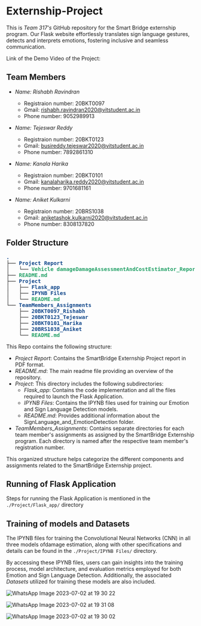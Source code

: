 # Externship-Project
This is *Team 317's* GitHub repository for the Smart Bridge externship program. Our Flask website effortlessly translates sign language gestures, detects and interprets emotions, fostering inclusive and seamless communication. 

Link of the Demo Video of the Project: 

## Team Members

* *Name: Rishabh Ravindran*
  * Registraion number: 20BKT0097
  * Gmail: rishabh.ravindran2020@vitstudent.ac.in
  * Phone number: 9052989913

* *Name: Tejeswar Reddy*
  * Registraion number: 20BKT0123
  * Gmail: busireddy.tejeswar2020@vitstudent.ac.in
  * Phone number: 7892861310

* *Name: Kanala Harika*
  * Registraion number: 20BKT0101
  * Gmail: kanalaharika.reddy2020@vitstudent.ac.in
  * Phone number: 9701681161

* *Name: Aniket Kulkarni*
  * Registraion number: 20BRS1038
  * Gmail: aniketashok.kulkarni2020@vitstudent.ac.in
  * Phone number: 8308137820

## Folder Structure

<pre><font color="#12488B"><b>.</b></font>
├── <font color="#12488B"><b>Project Report</b></font>
│   └── <font color="#26A269"><b>Vehicle damageDamageAssessmentAndCostEstimator_Report.pdf</b></font>
├── <font color="#26A269"><b>README.md</b></font>
├── <font color="#12488B"><b>Project</b></font>
│   ├── <font color="#12488B"><b>Flask_app</b></font>
│   ├── <font color="#12488B"><b>IPYNB Files</b></font>
│   └── <font color="#26A269"><b>README.md</b></font>
└── <font color="#12488B"><b>TeamMembers_Assignments</b></font>
    ├── <font color="#12488B"><b>20BKT0097_Rishabh</b></font>
    ├── <font color="#12488B"><b>20BKT0123_Tejeswar</b></font>
    ├── <font color="#12488B"><b>20BKT0101_Harika</b></font>
    ├── <font color="#12488B"><b>20BRS1038_Aniket</b></font>
    └── <font color="#26A269"><b>README.md</b></font>
</pre>

This Repo contains the following structure:
* *Project Report*: Contains the SmartBridge Externship Project report in PDF format.
* *README.md*: The main readme file providing an overview of the repository.
* *Project*: This directory includes the following subdirectories:
    * *Flask_app*: Contains the code implementation and all the files required to launch the Flask Application.
    * *IPYNB Files*: Contains the IPYNB files used for training our Emotion and Sign Language Detection models.
    * *README.md*: Provides additional information about the SignLanguage_and_EmotionDetection folder.
* *TeamMembers_Assignments*: Contains separate directories for each team member's assignments as assigned by the SmartBridge Externship program. Each directory is named after the respective team member's registration number.

This organized structure helps categorize the different components and assignments related to the SmartBridge Externship project.

## Running of Flask Application

Steps for running the Flask Application is mentioned in the `./Project/Flask_app/` directory

## Training of models and Datasets

The IPYNB files for training the Convolutional Neural Networks (CNN) in all three models ofdamage estimation, along with other specifications and details can be found in the `./Project/IPYNB Files/` directory.

By accessing these IPYNB files, users can gain insights into the training process, model architecture, and evaluation metrics employed for both Emotion and Sign Language Detection. Additionally, the associated *Datasets* utilized for training these models are also included.





![WhatsApp Image 2023-07-02 at 19 30 22](https://github.com/smartinternz02/SI-GuidedProject-523549-1688209594/assets/76875424/0b69dcf3-36a8-4de3-b174-32795dcf6bf9)

![WhatsApp Image 2023-07-02 at 19 31 08](https://github.com/smartinternz02/SI-GuidedProject-523549-1688209594/assets/76875424/70359d15-ffc5-4a71-b405-56ac29da6106)

![WhatsApp Image 2023-07-02 at 19 30 02](https://github.com/smartinternz02/SI-GuidedProject-523549-1688209594/assets/76875424/2aff4d55-867c-474b-a2c9-b3e091d2c00d)


